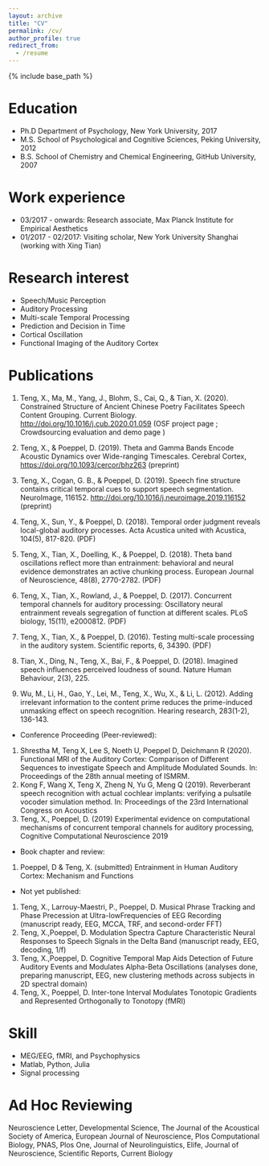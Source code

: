 ```yaml
---
layout: archive
title: "CV"
permalink: /cv/
author_profile: true
redirect_from:
  - /resume
---
```


{% include base_path %}

Education
======
* Ph.D  Department of Psychology, New York University, 2017
* M.S.  School of Psychological and Cognitive Sciences, Peking University, 2012
* B.S.  School of Chemistry and Chemical Engineering, GitHub University, 2007

Work experience
======
* 03/2017 - onwards: Research associate, Max Planck Institute for Empirical Aesthetics
* 01/2017 - 02/2017: Visiting scholar, New York University Shanghai (working with Xing Tian)

Research interest
======
* Speech/Music Perception
* Auditory Processing
* Multi-scale Temporal Processing 
* Prediction and Decision in Time
* Cortical Oscillation
* Functional Imaging of the Auditory Cortex

Publications
======
1. Teng, X., Ma, M., Yang, J., Blohm, S., Cai, Q., & Tian, X. (2020). Constrained Structure of Ancient Chinese Poetry Facilitates Speech Content Grouping. Current Biology. http://doi.org/10.1016/j.cub.2020.01.059  (OSF project page ; Crowdsourcing evaluation and demo page )
2. Teng, X., & Poeppel, D. (2019). Theta and Gamma Bands Encode Acoustic Dynamics over Wide-ranging Timescales. Cerebral Cortex, https://doi.org/10.1093/cercor/bhz263 (preprint) 
3. Teng, X., Cogan, G. B., & Poeppel, D. (2019). Speech fine structure contains critical temporal cues to support speech segmentation. NeuroImage, 116152. http://doi.org/10.1016/j.neuroimage.2019.116152   (preprint)
4. Teng, X., Sun, Y., & Poeppel, D. (2018). Temporal order judgment reveals local-global auditory processes. Acta Acustica united with Acustica, 104(5), 817-820.     (PDF)
5. Teng, X., Tian, X., Doelling, K., & Poeppel, D. (2018). Theta band oscillations reflect more than entrainment: behavioral and neural evidence demonstrates an active chunking process. European Journal of Neuroscience, 48(8), 2770-2782.  (PDF)
6. Teng, X., Tian, X., Rowland, J., & Poeppel, D. (2017). Concurrent temporal channels for auditory processing: Oscillatory neural entrainment reveals segregation of function at different scales. PLoS biology, 15(11), e2000812.  (PDF)
7. Teng, X., Tian, X., & Poeppel, D. (2016). Testing multi-scale processing in the auditory system. Scientific reports, 6, 34390.   (PDF)     
 
9. Tian, X., Ding, N., Teng, X., Bai, F., & Poeppel, D. (2018). Imagined speech influences perceived loudness of sound. Nature Human Behaviour, 2(3), 225.
10. Wu, M., Li, H., Gao, Y., Lei, M., Teng, X., Wu, X., & Li, L. (2012). Adding irrelevant information to the content prime reduces the prime-induced unmasking effect on speech recognition. Hearing research, 283(1-2), 136-143. 
 
 
* Conference Proceeding (Peer-reviewed):
1. Shrestha M, Teng X, Lee S, Noeth U, Poeppel D, Deichmann R (2020). Functional MRI of the Auditory Cortex: Comparison of Different Sequences to investigate Speech and Amplitude Modulated Sounds. In: Proceedings of the 28th annual meeting of ISMRM.
2. Kong F, Wang X, Teng X, Zheng N, Yu G, Meng Q (2019). Reverberant speech recognition with actual cochlear implants: verifying a pulsatile vocoder simulation method. In: Proceedings of the 23rd International Congress on Acoustics
3. Teng, X., Poeppel, D. (2019) Experimental evidence on computational mechanisms of concurrent temporal channels for auditory processing, Cognitive Computational Neuroscience 2019
 
 
* Book chapter and review:
1. Poeppel, D & Teng, X. (submitted) Entrainment in Human Auditory Cortex: Mechanism and Functions
 
 
* Not yet published:
1. Teng, X., Larrouy-Maestri, P., Poeppel, D. Musical Phrase Tracking and Phase Precession at Ultra-lowFrequencies of EEG Recording (manuscript ready, EEG, MCCA, TRF, and second-order FFT) 
2. Teng, X.,Poeppel, D. Modulation Spectra Capture Characteristic Neural Responses to Speech Signals in the Delta Band (manuscript ready, EEG, decoding, 1/f)
3. Teng, X.,Poeppel, D. Cognitive Temporal Map Aids Detection of Future Auditory Events and Modulates Alpha-Beta Oscillations (analyses done, preparing manuscript, EEG, new clustering methods across subjects in 2D spectral domain)
4. Teng, X., Poeppel, D. Inter-tone Interval Modulates Tonotopic Gradients and Represented Orthogonally to Tonotopy (fMRI) 
   
   
Skill
======
* MEG/EEG, fMRI, and Psychophysics
* Matlab, Python, Julia
* Signal processing
  
Ad Hoc Reviewing
======
Neuroscience Letter,
Developmental Science,
The Journal of the Acoustical Society of America,
European Journal of Neuroscience,
Plos Computational Biology,
PNAS,
Plos One,
Journal of Neurolinguistics,
Elife,
Journal of Neuroscience,
Scientific Reports,
Current Biology
